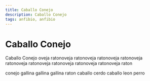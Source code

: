 ```yaml
---
title: Caballo Conejo
description: Caballo Conejo
tags: anfibio, anfibio
---
```


# Caballo Conejo

Caballo Conejo oveja ratonoveja ratonoveja ratonoveja ratonoveja ratonoveja ratonoveja ratonoveja ratonoveja ratonoveja raton

conejo gallina gallina gallina raton caballo cerdo caballo leon perro